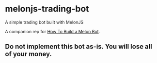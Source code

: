 # melonjs-trading-bot
A simple trading bot built with MelonJS

A companion rep for [How To Build a Melon Bot](https://medium.com/melonprotocol/building-a-melonbot-1cdea583fb88).

## Do not implement this bot as-is. You will lose all of your money.
